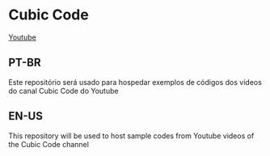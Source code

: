 # Cubic Code

[Youtube](https://www.youtube.com/channel/UCDhy8vAYoTFmi3ZSwokRaEg/featured)

## PT-BR
Este repositório será usado para hospedar exemplos de códigos dos vídeos do canal Cubic Code do Youtube

## EN-US
This repository will be used to host sample codes from Youtube videos of the Cubic Code channel
